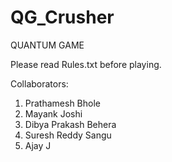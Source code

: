 # QG_Crusher
QUANTUM GAME

Please read Rules.txt before playing.

Collaborators:
  1. Prathamesh Bhole
  2. Mayank Joshi
  3. Dibya Prakash Behera
  4. Suresh Reddy Sangu
  5. Ajay J
